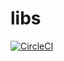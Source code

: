 # libs

[![CircleCI](https://circleci.com/gh/alireza-fassih/libs.svg?style=svg)](https://circleci.com/gh/alireza-fassih/libs)
